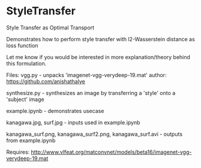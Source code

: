 # StyleTransfer

Style Transfer as Optimal Transport

Demonstrates how to perform style transfer with l2-Wasserstein distance as loss function

Let me know if you would be interested in more explanation/theory behind this formulation.

Files:
vgg.py - unpacks 'imagenet-vgg-verydeep-19.mat' author: https://github.com/anishathalye

synthesize.py - synthesizes an image by transferring a 'style' onto a 'subject' image

example.ipynb - demonstrates usecase

kanagawa.jpg, surf.jpg - inputs used in example.ipynb

kanagawa_surf.png, kanagawa_surf2.png, kanagawa_surf.avi - outputs from example.ipynb

Requires: http://www.vlfeat.org/matconvnet/models/beta16/imagenet-vgg-verydeep-19.mat 


